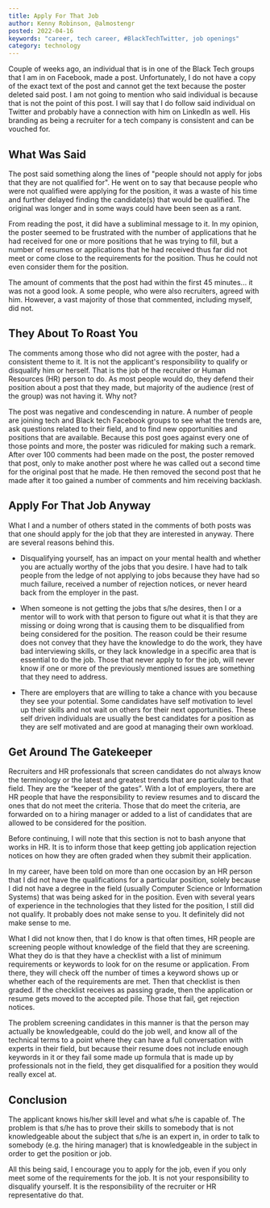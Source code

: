 ```yaml
---
title: Apply For That Job
author: Kenny Robinson, @almostengr
posted: 2022-04-16
keywords: "career, tech career, #BlackTechTwitter, job openings"
category: technology
---
```


Couple of weeks ago, an individual that is in one of the Black Tech groups that I am in on 
Facebook, made a post. Unfortunately, I do not have a copy of the exact text of the post 
and cannot get the text because the poster deleted said post. I am not going to mention
who said individual is because that is not the point of this post. I will say that I do 
follow said individual on Twitter and probably have a connection with him on 
LinkedIn as well. His branding as being a recruiter for a tech company is consistent and 
can be vouched for.

## What Was Said

The post said 
something along the lines of "people should not apply for jobs that they are not qualified for".
He went on to say that because people who were not qualified were applying 
for the position, it was a waste of his time and further delayed finding the candidate(s)
that would be qualified.
The original was longer and in some ways could have been seen as a rant.

From reading the post, it did have a subliminal message to it. In my opinion, the poster 
seemed to be frustrated with the number of applications that he had received for one or more 
positions that he was trying to fill, but a number of resumes or applications 
that he had received thus far did not meet or come close 
to the requirements for the position. Thus he could not even consider them for the position.

The amount of comments that the post had within the first 45 minutes... it was not a good look. 
A some people, who were also recruiters, agreed with him. 
However, a vast majority of those that commented, including myself, did not. 

## They About To Roast You

The comments among those who did not agree with the poster, had a consistent theme
to it. It is not the applicant's responsibility to qualify or disqualify him or herself. 
That is the job of the recruiter or Human Resources (HR) person to do. 
As most people would do, they defend their position about a post that they made, but 
majority of the audience (rest of the group) was not having it. Why not? 

The post was negative and condescending in nature. A number of people are joining tech 
and Black tech Facebook groups to see what the trends are, ask questions related to their 
field, and to find new opportunities and positions that are available. Because this post 
goes against every one of those points and more, the poster was ridiculed for making 
such a remark. After over 100 comments had been made on the post, the poster removed
that post, only to make another post where he was called out a second time for the 
original post that he made. He then removed the second post that he made after it too 
gained a number of comments and him receiving backlash.

## Apply For That Job Anyway

What I and a number of others stated in the comments of both posts was that one should 
apply for the job that they are interested in anyway. There are several reasons behind 
this. 

- Disqualifying yourself, has an impact on your mental health and whether you are
actually worthy of the jobs that you desire. I have had to talk people from the ledge of 
not applying to jobs because they have had so much failure, received a number of 
rejection notices, or never heard back from the employer in the past. 

- When someone is not getting the jobs that s/he desires, then I or a mentor
will to work with that
person to figure out what it is that they are missing or doing wrong that is causing 
them to be disqualified from being considered for the position. The reason could be 
their resume does not convey that they have the knowledge to do the work, they have 
bad interviewing skills, or they lack knowledge in a specific area that is essential 
to do the job. Those that never apply to for the job, will never know if one or more 
of the previously mentioned issues are something that they need to address. 

- There are employers that are willing to take a chance with you because they 
see your potential. Some candidates have self motivation to level up their skills and 
not wait on others for their next opportunities. These self driven individuals 
are usually the best candidates for a position as they are self motivated and 
are good at managing their own workload.

## Get Around The Gatekeeper

Recruiters and HR professionals that screen candidates do not always know the
terminology or the latest and greatest trends that are particular to that field. 
They are the “keeper of the gates”. With a 
lot of employers, there are HR people that have the responsibility to review resumes
and to discard the ones that do not meet the criteria. Those that do meet the criteria, 
are forwarded on to a hiring manager or added to a list of candidates that are allowed
to be considered for the position.

Before continuing, I will note that this section is not to bash anyone that works 
in HR. It is to inform those that keep getting job application rejection notices on 
how they are often graded when they submit their application.

In my career, have been told on more than one occasion by an HR person that I did not have the 
qualifications for a particular position, solely because I did not have a degree in the 
field (usually Computer Science or Information Systems)
that was being asked for in the position. Even with several years of experience
in the technologies that they listed for the position, I still did not qualify.
It probably does not make sense to you. It definitely did not make sense to me.

What I did not know then, that 
I do know is that often times, HR people are screening people without 
knowledge of the field that they are screening. What they do is that they have a 
checklist with a list of minimum requirements or keywords to look for on the resume
or application. From there, they will check off the number of times a keyword 
shows up or whether each of the requirements are met. Then that checklist is then 
graded. If the checklist receives as passing grade, then the application or resume 
gets moved to the accepted pile. Those that fail, get rejection notices. 

The problem screening candidates in this manner 
is that the person may actually be knowledgeable, could do the job well, and 
know all of the technical terms to a point where they can have a full conversation 
with experts in their field, but because their resume does not include enough keywords
in it or they fail some made up formula that is made up by professionals not in the field,
they get disqualified for a position they would really excel at. 

## Conclusion

The applicant knows his/her skill level and what s/he is capable of. The problem is
that s/he has to prove their skills to somebody that is not knowledgeable about the 
subject that s/he is an expert in, in order to talk to somebody (e.g. the hiring manager) 
that is knowledgeable in the subject in order to get the position or job.

All this being said, I encourage you to apply for the job, even if you only meet 
some of the requirements for the job. It is not your responsibility to disqualify yourself. 
It is the responsibility of the recruiter or HR representative do that. 
